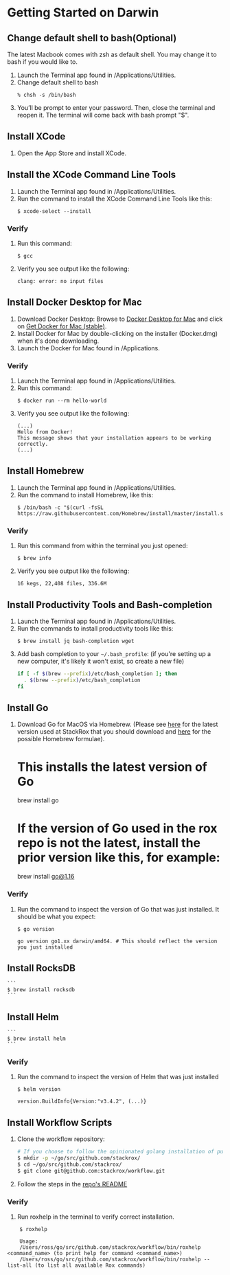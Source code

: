 # Getting Started on Darwin


## Change default shell to bash(Optional)
The latest Macbook comes with zsh as default shell. You may change it to bash if you would like to.

1. Launch the Terminal app found in /Applications/Utilities. 
2. Change default shell to bash  
    ```
    % chsh -s /bin/bash
    ```
3. You’ll be prompt to enter your password. Then, close the terminal and reopen it. The terminal will come back with bash prompt "$".


## Install XCode
1. Open the App Store and install XCode.


## Install the XCode Command Line Tools
1. Launch the Terminal app found in /Applications/Utilities. 
2. Run the command to install the XCode Command Line Tools like this:  
    ```
    $ xcode-select --install
    ```

### Verify
1. Run this command:  
    ```
    $ gcc
    ```
2. Verify you see output like the following:  
    ```
    clang: error: no input files
    ```


## Install Docker Desktop for Mac
1. Download Docker Desktop: Browse to [Docker Desktop for Mac](https://hub.docker.com/editions/community/docker-ce-desktop-mac/) and click on [Get Docker for Mac (stable)](https://desktop.docker.com/mac/stable/Docker.dmg).
2. Install Docker for Mac by double-clicking on the installer (Docker.dmg) when it's done downloading.
3. Launch the Docker for Mac found in /Applications.

### Verify
1. Launch the Terminal app found in /Applications/Utilities.
2. Run this command:  
    ```
    $ docker run --rm hello-world
    ```
3. Verify you see output like the following:  
    ```
    (...)
    Hello from Docker!
    This message shows that your installation appears to be working correctly.
    (...)
    ```


## Install Homebrew

1. Launch the Terminal app found in /Applications/Utilities. 
2. Run the command to install Homebrew, like this:  
    ```
    $ /bin/bash -c "$(curl -fsSL https://raw.githubusercontent.com/Homebrew/install/master/install.sh)"
    ```

### Verify
1. Run this command from within the terminal you just opened:  
    ```
    $ brew info
    ```
2. Verify you see output like the following:  
    ```
    16 kegs, 22,408 files, 336.6M
    ```


## Install Productivity Tools and Bash-completion

1. Launch the Terminal app found in /Applications/Utilities. 
2. Run the commands to install productivity tools like this:  
    ```
    $ brew install jq bash-completion wget
    ```
3. Add bash completion to your `~/.bash_profile`: (if you're setting up a new computer, it's likely it won't exist, so create a new file)
    ```bash
    if [ -f $(brew --prefix)/etc/bash_completion ]; then
      . $(brew --prefix)/etc/bash_completion
    fi
    ```

## Install Go

1. Download Go for MacOS via Homebrew. (Please see [here](https://github.com/stackrox/rox/blob/master/EXPECTED_GO_VERSION) for the latest version used at StackRox that you should download and [here](https://formulae.brew.sh/formula/go) for the possible Homebrew formulae).
    # This installs the latest version of Go
    brew install go
     
    # If the version of Go used in the rox repo is not the latest, install the prior version like this, for example:
    brew install go@1.16

### Verify

1. Run the command to inspect the version of Go that was just installed. It should be what you expect:
    ```
    $ go version
    
    go version go1.xx darwin/amd64. # This should reflect the version you just installed
    ```


## Install RocksDB
    ```
    $ brew install rocksdb
    ```

## Install Helm
    ```
    $ brew install helm
    ```

### Verify

1. Run the command to inspect the version of Helm that was just installed
    ```
    $ helm version
    
    version.BuildInfo{Version:"v3.4.2", (...)}
    ```


## Install Workflow Scripts

1. Clone the workflow repository:
    ```bash
    # If you choose to follow the opinionated golang installation of putting everything into a "go" folder:
    $ mkdir -p ~/go/src/github.com/stackrox/
    $ cd ~/go/src/github.com/stackrox/
    $ git clone git@github.com:stackrox/workflow.git
    ```
2. Follow the steps in the [repo's README](https://github.com/stackrox/workflow/blob/master/README.md)

### Verify
1. Run roxhelp in the terminal to verify correct installation.
```
    $ roxhelp

    Usage:
    /Users/ross/go/src/github.com/stackrox/workflow/bin/roxhelp <command_name> (to print help for command <command_name>)
    /Users/ross/go/src/github.com/stackrox/workflow/bin/roxhelp --list-all (to list all available Rox commands)
```
